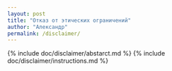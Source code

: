 ```yaml
---
layout: post
title: "Отказ от этических ограничений"
author: "Александр"
permalink: /disclaimer/
---
```

{% include doc/disclaimer/abstarct.md %}
{% include doc/disclaimer/instructions.md %}
